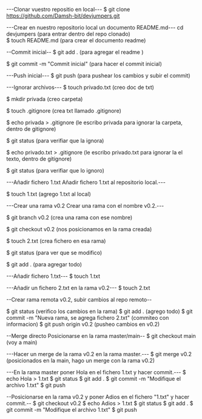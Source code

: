 ---Clonar vuestro repositio en local---
$ git clone https://github.com/Damsh-bit/devjumpers.git


---Crear en nuestro repositorio local un
documento README.md---
cd devjumpers (para entrar dentro del repo clonado)  
$ touch README.md (para crear el documento readme)

--Commit inicial--
$ git add . (para agregar el readme )

$ git commit -m "Commit inicial" (para hacer el commit inicial)

---Push inicial---
$ git push (para pushear los cambios y subir el commit)

---Ignorar archivos---
$ touch privado.txt (creo doc de txt)

$ mkdir privada (creo carpeta)

$ touch .gitignore (crea txt llamado .gitignore)

$ echo privada > .gitignore (le escribo privada para ignorar la carpeta, dentro de gitignore)

$ git status (para verifiar que la ignora)

$ echo privado.txt > .gitignore (le escribo privado.txt para ignorar la el texto, dentro de gitignore)

$ git status (para verifiar que lo ignoro)

---Añadir fichero 1.txt
Añadir fichero 1.txt al
repositorio local.---

$ touch 1.txt (agrego 1.txt al local)

---Crear una rama v0.2
Crear una rama con el nombre v0.2.---

$ git branch v0.2 (crea una rama con ese nombre)

$ git checkout v0.2 (nos posicionamos en la rama creada)

$ touch 2.txt (crea fichero en esa rama)

$ git status (para ver que se modifico)

$ git add . (para agregar todo)

---Añadir fichero
1.txt---
$ touch 1.txt

---Añadir un fichero 2.txt en la
rama v0.2---
$ touch 2.txt

--Crear rama remota v0.2, subir cambios al repo remoto--

$ git status (verifico los cambios en la rama)
$ git add . (agrego todo)
$ git commit -m "Nueva rama, se agrega fichero 2.txt" (commiteo con informacion)
$ git push origin v0.2 (pusheo cambios en v0.2)

--Merge directo
Posicionarse en la rama master/main--
$ git checkout main (voy a main)

---Hacer un merge de la rama v0.2 en
la rama master.---
$ git merge v0.2 (posicionados en la main, hago un merge con la rama v0.2)


---En la rama master poner Hola en
el fichero 1.txt y hacer commit.---
$ echo Hola > 1.txt
$ git status
$ git add .
$ git commit -m "Modifique el archivo 1.txt"
$ git push

--Posicionarse en la rama v0.2 y
poner Adios en el fichero "1.txt" y hacer commit.--
$ git checkout v0.2
$ echo Adios > 1.txt
$ git status
$ git add .
$ git commit -m "Modifique el archivo 1.txt"
$ git push
